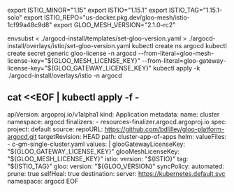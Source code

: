 export ISTIO_MINOR="1.15"
export ISTIO="1.15.1"
export ISTIO_TAG="1.15.1-solo"
export ISTIO_REPO="us-docker.pkg.dev/gloo-mesh/istio-1cf99a48c9d8"
export GLOO_MESH_VERSION="2.1.0-rc2"

envsubst < ./argocd-install/templates/set-gloo-version.yaml > ./argocd-install/overlays/istio/set-gloo-version.yaml
kubectl create ns argocd
kubectl create secret generic gloo-license -n argocd --from-literal=gloo-mesh-license-key="${GLOO_MESH_LICENSE_KEY}" --from-literal=gloo-gateway-license-key="${GLOO_GATEWAY_LICENSE_KEY}"
kubectl apply -k ./argocd-install/overlays/istio -n argocd

cat <<EOF | kubectl apply -f -
---
apiVersion: argoproj.io/v1alpha1
kind: Application
metadata:
  name: cluster
  namespace: argocd
  finalizers:
    - resources-finalizer.argocd.argoproj.io
spec:
  project: default
  source:
    repoURL: https://github.com/bdlilley/gloo-platform-argocd.git
    targetRevision: HEAD
    path: cluster-app-of-apps
    helm:
      valueFiles:
      - c-gm-single-cluster.yaml
      values: |
        glooGatewayLicenseKey: "${GLOO_GATEWAY_LICENSE_KEY}"
        glooMeshLicenseKey: "${GLOO_MESH_LICENSE_KEY}"
        istio:
          version: "${ISTIO}"
          tag: "${ISTIO_TAG}"
        gloo:
          version: "${GLOO_VERSION}"
  syncPolicy:
    automated:
      prune: true
      selfHeal: true 
  destination:
    server: https://kubernetes.default.svc
    namespace: argocd
EOF